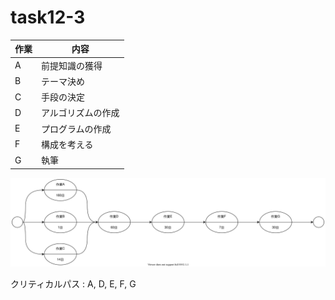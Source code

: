# task12-3

| 作業  | 内容        |
| --- | --------- |
| A   | 前提知識の獲得   |
| B   | テーマ決め     |
| C   | 手段の決定     |
| D   | アルゴリズムの作成 |
| E   | プログラムの作成 |
| F   | 構成を考える |
| G   | 執筆         |

![path](task12-3.svg)

クリティカルパス : A, D, E, F, G
